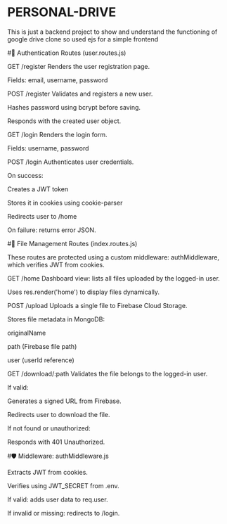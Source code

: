 # PERSONAL-DRIVE
This is just a backend project to show and understand the functioning of google drive clone so used ejs for a simple frontend

#🔐 Authentication Routes (user.routes.js)

GET /register
Renders the user registration page.

Fields: email, username, password

POST /register
Validates and registers a new user.

Hashes password using bcrypt before saving.

Responds with the created user object.

GET /login
Renders the login form.

Fields: username, password

POST /login
Authenticates user credentials.

On success:

Creates a JWT token

Stores it in cookies using cookie-parser

Redirects user to /home

On failure: returns error JSON.

#📂 File Management Routes (index.routes.js)

These routes are protected using a custom middleware: authMiddleware, which verifies JWT from cookies.

GET /home
Dashboard view: lists all files uploaded by the logged-in user.

Uses res.render('home') to display files dynamically.

POST /upload
Uploads a single file to Firebase Cloud Storage.

Stores file metadata in MongoDB:

originalName

path (Firebase file path)

user (userId reference)

GET /download/:path
Validates the file belongs to the logged-in user.

If valid:

Generates a signed URL from Firebase.

Redirects user to download the file.

If not found or unauthorized:

Responds with 401 Unauthorized.

#🛡️ Middleware: authMiddleware.js

Extracts JWT from cookies.

Verifies using JWT_SECRET from .env.

If valid: adds user data to req.user.

If invalid or missing: redirects to /login.

